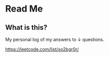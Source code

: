# Read Me
## What is this?
My personal log of my answers to ↓ questions.

https://leetcode.com/list/xo2bgr0r/